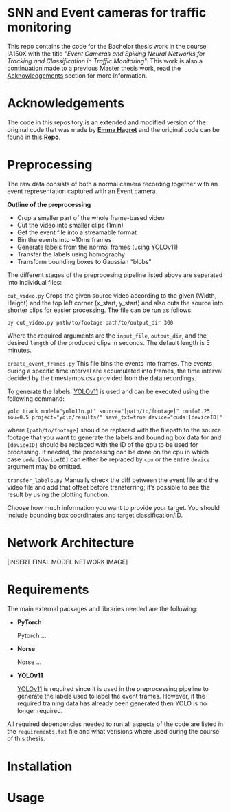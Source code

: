 # SNN and Event cameras for traffic monitoring

This repo contains the code for the Bachelor thesis work in the course IA150X with the title "_Event Cameras and Spiking Neural Networks for Tracking and Classification in Traffic Monitoring_". This work is also a continuation made to a previous Master thesis work, read the [Acknowledgements](#acknowledgements) section for more information.

# Acknowledgements

The code in this repository is an extended and modified version of the original code that was made by [**Emma Hagrot**](https://github.com/emmahagrot) and the original code can be found in this [**Repo**](https://github.com/emmahagrot/MT24-SNNs-for-Traffic-Observation).

# Preprocessing

The raw data consists of both a normal camera recording together with an event representation captured with an Event camera.

**Outline of the preprocessing**

- Crop a smaller part of the whole frame-based video
- Cut the video into smaller clips (1min)
- Get the event file into a streamable format
- Bin the events into ~10ms frames
- Generate labels from the normal frames (using [YOLOv11](https://github.com/ultralytics/ultralytics))
- Transfer the labels using homography
- Transform bounding boxes to Gaussian “blobs”

The different stages of the preprocesing pipeline listed above are separated into individual files:

`cut_video.py`
Crops the given source video according to the given (Width, Height) and the top left corner (x_start, y_start) and also cuts the source into shorter clips for easier processing. The file can be run as follows:

```shell
py cut_video.py path/to/footage path/to/output_dir 300
```

Where the required arguments are the `input_file`, `output_dir`, and the desired `length` of the produced clips in seconds. The default length is 5 minutes.

`create_event_frames.py`
This file bins the events into frames. The events during a specific time interval are accumulated into frames, the time interval decided by the timestamps.csv provided from the data recordings.

To generate the labels, [YOLOv11](https://github.com/ultralytics/ultralytics) is used and can be executed using the following command:

```shell
yolo track model="yolo11n.pt" source="[path/to/footage]" conf=0.25, iou=0.5 project="yolo/results/" save_txt=true device="cuda:[deviceID]"
```

where `[path/to/footage]` should be replaced with the filepath to the source footage that you want to generate the labels and bounding box data for and `[deviceID]` should be replaced with the ID of the gpu to be used for processing. If needed, the processing can be done on the cpu in which case `cuda:[deviceID]` can either be replaced by `cpu` or the entire `device` argument may be omitted.

`transfer_labels.py`
Manually check the diff between the event file and the video file and add that offset before transferring; it’s possible to see the result by using the plotting function.

Choose how much information you want to provide your target. You should include bounding box coordinates and target classification/ID.

# Network Architecture

[INSERT FINAL MODEL NETWORK IMAGE]

# Requirements

The main external packages and libraries needed are the following:

- **PyTorch**

  Pytorch ...

- **Norse**

  Norse ...

- **YOLOv11**

  [YOLOv11](https://github.com/ultralytics/ultralytics) is required since it is used in the preprocessing pipeline to generate the labels used to label the event frames. However, if the required training data has already been generated then YOLO is no longer required.

All required dependencies needed to run all aspects of the code are listed in the `requirements.txt` file and what verisions where used during the course of this thesis.

# Installation

# Usage

<!-- *model_version*
The four different architectures tried in the thesis

*data_loading.py*
Loads the data into sequences

*SNN_final_model.py*
The model used for the final tests  -->
